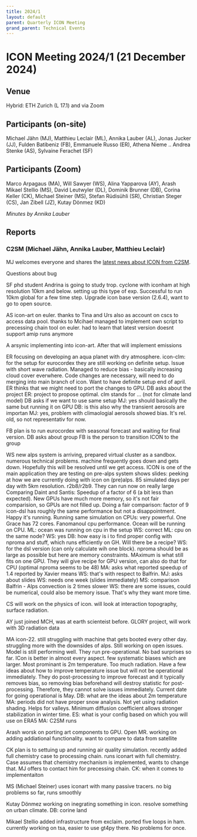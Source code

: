```yaml
---
title: 2024/1
layout: default
parent: Quarterly ICON Meeting
grand_parent: Technical Events
---
```


# ICON Meeting 2024/1 (21 December 2024)

## Venue
Hybrid: ETH Zurich (L 17.1) and via Zoom

## Participants (on-site)
Michael Jähn (MJ),
Matthieu Leclair (ML),
Annika Lauber (AL),
Jonas Jucker (JJ),
Fulden Batibeniz (FB),
Emmanuele Russo (ER),
Athena Nieme ..
Andrea Stenke (AS),
Sylvaine Ferachet (SF)


## Participants (Zoom)
Marco Arpagaus (MA),
Will Sawyer (WS),
Alina Yapparova (AY),
Arash
Mikael Stellio (MS),
David Leutwyler (DL),
Dominik Brunner (DB),
Corina Keller (CK),
Michael Steiner (MS),
Stefan Rüdisühli (SR),
Christian Steger (CS),
Jan Zibell (JZ),
Kutay Dönmez (KD)



_Minutes by Annika Lauber_

## Reports

### C2SM (Michael Jähn, Annika Lauber, Matthieu Leclair)
MJ welcomes everyone and shares the [latest news about ICON from C2SM]().

Questions about bug

SF
phd student Andrina is going to study trop. cyclone with iconham at high resolution 10km and below. setting up this type of exp. Successful to run 10km global for a few time step. Upgrade icon base version (2.6.4), want to go to open source.

AS
icon-art on euler. thanks to Tina and Urs also as account on cscs to access data pool. thanks to Mcihael managed to implement own script to precessing chain tool on euler. had to learn that latest version doesnt support amip runs anymore

A
arsynic implementing into icon-art. After that will implement emissions

ER
focusing on developing an aqua planet with dry atmosphere. icon-clm: for the setup for eurocordex they are still working on definite setup. Issue with short wave radiation. Managed to reduce bias - basically increasing cloud cover everwhere. Code changes are necessary, will need to do merging into main branch of icon. Want to have definite setup end of april.
ER thinks that we might need to port the changes to GPU.
DB asks about the project
ER: project to propose optimal. clm stands for ... (not for climate land model)
DB asks if we want to use same setup
MJ: yes should basically the same but running it on GPU
DB: is this also why the transient aerosols are importan
MJ: yes, problem with climaologial aerosols showed bias. It's rel. old, so not representativ for now.

FB
plan is to run eurocordex with seasonal forecast and waiting for final version. 
DB asks about group
FB is the person to transition ICON to the group

WS
new alps system is arriving, prepared virtual cluster as a sandbox. numerous technical problems. machine frequently goes down and gets down. Hopefully this will be resolved until we get access.
ICON is one of the main application they are testing on pre-alps system
shows slides: peeking at how we are currently doing with icon on (pre)alps. 85 simulated days per day with 5km resolution. r2b8/r2b9. They can run now on really large
Comparing Daint and Santis: Speedup of a factor of 6 (a bit less than expected). New GPUs have much more memory, so it's not fair comparision, so GPUs are not filled up.
Doing a fair comparison: factor of 9
icon-dsl has roughly the same performance but not a disappointment. Happy it's running.
Running same simulation on CPUs: very powerful. One Grace has 72 cores. Fanomanoul cpu performance. Ocean will be running on CPU.
ML: ocean was running on cpu in the setup
WS: correct
ML: cpu on the same node?
WS: yes
DB: how easy is i to find proper config with nproma and stuff, which runs efficiently on GH. Will there be a recipe?
WS: for the dsl version (can only calculate wih one block). nproma should be as large as possible but here are memory constraints. MAximum is what still fits on one GPU. They will give recipe for GPU version, can also do that for CPU (optimal nproma seems to be 48)
MA: asks what reported speedup of 1.4 reported by Xavier means
WS: that's with respect to Balfrin.
MJ: asks about slides
WS: needs one week (slides immediately)
MS: comparison Balfrin - Alps convection is 2 times slower
WS: there are some issues, could be numerical, could also be memory issue. That's why they want more time.

CS
will work on the physics of icon. will look at interaction topography, surface radiation.

AY
just joined MCH, was at earth scienteist before. GLORY project, will work with 3D radiation data

MA
icon-22. still struggling with machine that gets booted every other day. struggling more with the downsides of alps. Still working on open issues. Model is still performing well. They run pre-operational. No bad surprises so far. ICon is better in almost every aspect. few systematic biases which are larger. Most prominant is 2m temperature. Too much radiation. Have a few ideas about how to improve temperature issue but will not be operational immediately. They do post-processing to improve forecast and it typically removes bias, so removing bias beforehand will destroy statistic for post-processing. Therefore, they cannot solve issues immediately. Current date for going operational is May.
DB: what are the ideas about 2m temperature
MA: periods did not have proper snow analysis. Not yet using radiation shading. Helps for valleys. Minimum diffusion coefficient allows stronger stabilization in winter time.
ES: what is your config based on which you will use on ERA5
MA: C2SM runs

Arash
worsk on porting art components to GPU. Open MR. working on adding addiational functionality. want to compare to data from satellite

CK
plan is to settuing up and running air quality simulation. recently added full chemistry case to processing chain. runs iconart with full chemistry. Case assumes that chemistry mechanism is implemented, wants to change that.
MJ offers to contact him for precessing chain.
CK: when it comes to implementaiton

MS (Michael Steiner)
uses iconart with many passive tracers. no big problems so far, runs smoothly

Kutay Dönmez
working on inegrating something in icon. resolve something on urban climate.
DB: corine land 

Mikael Stellio
added infrastructure from exclaim. ported five loops in ham. currently working on tsa, easier to use gt4py there. No problems for once.

